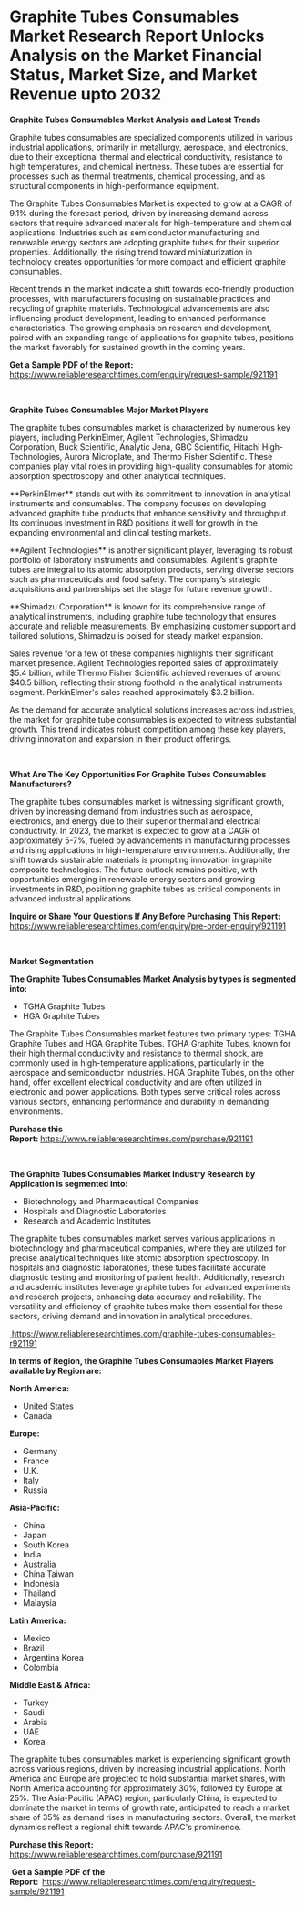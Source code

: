 <p><h1>Graphite Tubes Consumables Market Research Report Unlocks Analysis on the Market Financial Status, Market Size, and Market Revenue upto 2032</h1></p><p><strong>Graphite Tubes Consumables Market Analysis and Latest Trends</strong></p>
<p><p>Graphite tubes consumables are specialized components utilized in various industrial applications, primarily in metallurgy, aerospace, and electronics, due to their exceptional thermal and electrical conductivity, resistance to high temperatures, and chemical inertness. These tubes are essential for processes such as thermal treatments, chemical processing, and as structural components in high-performance equipment.</p><p>The Graphite Tubes Consumables Market is expected to grow at a CAGR of 9.1% during the forecast period, driven by increasing demand across sectors that require advanced materials for high-temperature and chemical applications. Industries such as semiconductor manufacturing and renewable energy sectors are adopting graphite tubes for their superior properties. Additionally, the rising trend toward miniaturization in technology creates opportunities for more compact and efficient graphite consumables.</p><p>Recent trends in the market indicate a shift towards eco-friendly production processes, with manufacturers focusing on sustainable practices and recycling of graphite materials. Technological advancements are also influencing product development, leading to enhanced performance characteristics. The growing emphasis on research and development, paired with an expanding range of applications for graphite tubes, positions the market favorably for sustained growth in the coming years.</p></p>
<p><strong>Get a Sample PDF of the Report:&nbsp;</strong> <a href="https://www.reliableresearchtimes.com/enquiry/request-sample/921191?utm_campaign=3069&utm_medium=2&utm_source=Github&utm_content=ia&utm_term=18042025&utm_id=graphite-tubes-consumables">https://www.reliableresearchtimes.com/enquiry/request-sample/921191</a></p>
<p>&nbsp;</p>
<p><strong>Graphite Tubes Consumables Major Market Players</strong></p>
<p><p>The graphite tubes consumables market is characterized by numerous key players, including PerkinElmer, Agilent Technologies, Shimadzu Corporation, Buck Scientific, Analytic Jena, GBC Scientific, Hitachi High-Technologies, Aurora Microplate, and Thermo Fisher Scientific. These companies play vital roles in providing high-quality consumables for atomic absorption spectroscopy and other analytical techniques.</p><p>**PerkinElmer** stands out with its commitment to innovation in analytical instruments and consumables. The company focuses on developing advanced graphite tube products that enhance sensitivity and throughput. Its continuous investment in R&D positions it well for growth in the expanding environmental and clinical testing markets.</p><p>**Agilent Technologies** is another significant player, leveraging its robust portfolio of laboratory instruments and consumables. Agilent's graphite tubes are integral to its atomic absorption products, serving diverse sectors such as pharmaceuticals and food safety. The company’s strategic acquisitions and partnerships set the stage for future revenue growth.</p><p>**Shimadzu Corporation** is known for its comprehensive range of analytical instruments, including graphite tube technology that ensures accurate and reliable measurements. By emphasizing customer support and tailored solutions, Shimadzu is poised for steady market expansion.</p><p>Sales revenue for a few of these companies highlights their significant market presence. Agilent Technologies reported sales of approximately $5.4 billion, while Thermo Fisher Scientific achieved revenues of around $40.5 billion, reflecting their strong foothold in the analytical instruments segment. PerkinElmer's sales reached approximately $3.2 billion.</p><p>As the demand for accurate analytical solutions increases across industries, the market for graphite tube consumables is expected to witness substantial growth. This trend indicates robust competition among these key players, driving innovation and expansion in their product offerings.</p></p>
<p>&nbsp;</p>
<p><strong>What Are The Key Opportunities For Graphite Tubes Consumables Manufacturers?</strong></p>
<p><p>The graphite tubes consumables market is witnessing significant growth, driven by increasing demand from industries such as aerospace, electronics, and energy due to their superior thermal and electrical conductivity. In 2023, the market is expected to grow at a CAGR of approximately 5-7%, fueled by advancements in manufacturing processes and rising applications in high-temperature environments. Additionally, the shift towards sustainable materials is prompting innovation in graphite composite technologies. The future outlook remains positive, with opportunities emerging in renewable energy sectors and growing investments in R&D, positioning graphite tubes as critical components in advanced industrial applications.</p></p>
<p><strong>Inquire or Share Your Questions If Any Before Purchasing This Report:</strong> <a href="https://www.reliableresearchtimes.com/enquiry/pre-order-enquiry/921191?utm_campaign=3069&utm_medium=2&utm_source=Github&utm_content=ia&utm_term=18042025&utm_id=graphite-tubes-consumables">https://www.reliableresearchtimes.com/enquiry/pre-order-enquiry/921191</a></p>
<p>&nbsp;</p>
<p><strong>Market Segmentation</strong></p>
<p><strong>The Graphite Tubes Consumables Market Analysis by types is segmented into:</strong></p>
<p><ul><li>TGHA Graphite Tubes</li><li>HGA Graphite Tubes</li></ul></p>
<p><p>The Graphite Tubes Consumables market features two primary types: TGHA Graphite Tubes and HGA Graphite Tubes. TGHA Graphite Tubes, known for their high thermal conductivity and resistance to thermal shock, are commonly used in high-temperature applications, particularly in the aerospace and semiconductor industries. HGA Graphite Tubes, on the other hand, offer excellent electrical conductivity and are often utilized in electronic and power applications. Both types serve critical roles across various sectors, enhancing performance and durability in demanding environments.</p></p>
<p><strong>Purchase this Report:&nbsp;</strong><a href="https://www.reliableresearchtimes.com/purchase/921191?utm_campaign=3069&utm_medium=2&utm_source=Github&utm_content=ia&utm_term=18042025&utm_id=graphite-tubes-consumables">https://www.reliableresearchtimes.com/purchase/921191</a></p>
<p>&nbsp;</p>
<p><strong>The Graphite Tubes Consumables Market Industry Research by Application is segmented into:</strong></p>
<p><ul><li>Biotechnology and Pharmaceutical Companies</li><li>Hospitals and Diagnostic Laboratories</li><li>Research and Academic Institutes</li></ul></p>
<p><p>The graphite tubes consumables market serves various applications in biotechnology and pharmaceutical companies, where they are utilized for precise analytical techniques like atomic absorption spectroscopy. In hospitals and diagnostic laboratories, these tubes facilitate accurate diagnostic testing and monitoring of patient health. Additionally, research and academic institutes leverage graphite tubes for advanced experiments and research projects, enhancing data accuracy and reliability. The versatility and efficiency of graphite tubes make them essential for these sectors, driving demand and innovation in analytical procedures.</p></p>
<p><a href="https://www.reliableresearchtimes.com/graphite-tubes-consumables-r921191?utm_campaign=3069&utm_medium=2&utm_source=Github&utm_content=ia&utm_term=18042025&utm_id=graphite-tubes-consumables">&nbsp;https://www.reliableresearchtimes.com/graphite-tubes-consumables-r921191</a></p>
<p><strong>In terms of Region, the Graphite Tubes Consumables Market Players available by Region are:</strong></p>
<p>
    <p> <strong> North America: </strong>
        <ul>
            <li>United States</li>
            <li>Canada</li>
        </ul>
        </p> 
    <p> <strong> Europe: </strong>
        <ul>
            <li>Germany</li>
            <li>France</li>
            <li>U.K.</li>
            <li>Italy</li>
            <li>Russia</li>
        </ul>
        </p> 
    <p> <strong> Asia-Pacific: </strong>
        <ul>
            <li>China</li>
            <li>Japan</li>
            <li>South Korea</li>
            <li>India</li>
            <li>Australia</li>
            <li>China Taiwan</li>
            <li>Indonesia</li>
            <li>Thailand</li>
            <li>Malaysia</li>
        </ul>
        </p> 
    <p> <strong> Latin America: </strong>
        <ul>
            <li>Mexico</li>
            <li>Brazil</li>
            <li>Argentina Korea</li>
            <li>Colombia</li>
        </ul>
        </p> 
    <p> <strong> Middle East & Africa: </strong>
        <ul>
            <li>Turkey</li>
            <li>Saudi</li>
            <li>Arabia</li>
            <li>UAE</li>
            <li>Korea</li>
        </ul>
    </p>
    </p>
<p><p>The graphite tubes consumables market is experiencing significant growth across various regions, driven by increasing industrial applications. North America and Europe are projected to hold substantial market shares, with North America accounting for approximately 30%, followed by Europe at 25%. The Asia-Pacific (APAC) region, particularly China, is expected to dominate the market in terms of growth rate, anticipated to reach a market share of 35% as demand rises in manufacturing sectors. Overall, the market dynamics reflect a regional shift towards APAC's prominence.</p></p>
<p><strong>Purchase this Report: </strong><a href="https://www.reliableresearchtimes.com/purchase/921191?utm_campaign=3069&utm_medium=2&utm_source=Github&utm_content=ia&utm_term=18042025&utm_id=graphite-tubes-consumables">https://www.reliableresearchtimes.com/purchase/921191</a></p>
<p>&nbsp;<strong>Get a Sample PDF of the Report:&nbsp;&nbsp;</strong><a href="https://www.reliableresearchtimes.com/enquiry/request-sample/921191?utm_campaign=3069&utm_medium=2&utm_source=Github&utm_content=ia&utm_term=18042025&utm_id=graphite-tubes-consumables">https://www.reliableresearchtimes.com/enquiry/request-sample/921191</a></p>
<p><strong></strong></p>
<p><p></p><p></p><p></p></p>